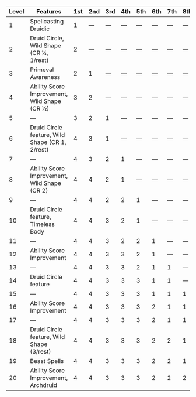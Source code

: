 | Level | Features                                        | 1st | 2nd     | 3rd     | 4th     | 5th     | 6th     | 7th     | 8th     | 9th     |
|-------|-------------------------------------------------|-----|---------|---------|---------|---------|---------|---------|---------|---------|
| 1     | Spellcasting Druidic                            | 1   | &mdash; | &mdash; | &mdash; | &mdash; | &mdash; | &mdash; | &mdash; | &mdash; |
| 2     | Druid Circle, Wild Shape (CR ¼, 1/rest)         | 2   | &mdash; | &mdash; | &mdash; | &mdash; | &mdash; | &mdash; | &mdash; | &mdash; |
| 3     | Primeval Awareness                              | 2   | 1       | &mdash; | &mdash; | &mdash; | &mdash; | &mdash; | &mdash; | &mdash; |
| 4     | Ability Score Improvement, Wild Shape (CR ½)    | 3   | 2       | &mdash; | &mdash; | &mdash; | &mdash; | &mdash; | &mdash; | &mdash; |
| 5     | &mdash;                                         | 3   | 2       | 1       | &mdash; | &mdash; | &mdash; | &mdash; | &mdash; | &mdash; |
| 6     | Druid Circle feature, Wild Shape (CR 1, 2/rest) | 4   | 3       | 1       | &mdash; | &mdash; | &mdash; | &mdash; | &mdash; | &mdash; |
| 7     | &mdash;                                         | 4   | 3       | 2       | 1       | &mdash; | &mdash; | &mdash; | &mdash; | &mdash; |
| 8     | Ability Score Improvement, Wild Shape (CR 2)    | 4   | 4       | 2       | 1       | &mdash; | &mdash; | &mdash; | &mdash; | &mdash; |
| 9     | &mdash;                                         | 4   | 4       | 2       | 2       | 1       | &mdash; | &mdash; | &mdash; | &mdash; |
| 10    | Druid Circle feature, Timeless Body             | 4   | 4       | 3       | 2       | 1       | &mdash; | &mdash; | &mdash; | &mdash; |
| 11    | &mdash;                                         | 4   | 4       | 3       | 2       | 2       | 1       | &mdash; | &mdash; | &mdash; |
| 12    | Ability Score Improvement                       | 4   | 4       | 3       | 3       | 2       | 1       | &mdash; | &mdash; | &mdash; |
| 13    | &mdash;                                         | 4   | 4       | 3       | 3       | 2       | 1       | 1       | &mdash; | &mdash; |
| 14    | Druid Circle feature                            | 4   | 4       | 3       | 3       | 3       | 1       | 1       | &mdash; | &mdash; |
| 15    | &mdash;                                         | 4   | 4       | 3       | 3       | 3       | 1       | 1       | 1       | &mdash; |
| 16    | Ability Score Improvement                       | 4   | 4       | 3       | 3       | 3       | 2       | 1       | 1       | &mdash; |
| 17    | &mdash;                                         | 4   | 4       | 3       | 3       | 3       | 2       | 1       | 1       | 1       |
| 18    | Druid Circle feature, Wild Shape (3/rest)       | 4   | 4       | 3       | 3       | 3       | 2       | 2       | 1       | 1       |
| 19    | Beast Spells                                    | 4   | 4       | 3       | 3       | 3       | 2       | 2       | 1       | 1       |
| 20    | Ability Score Improvement, Archdruid            | 4   | 4       | 3       | 3       | 3       | 2       | 2       | 2       | 1       |
